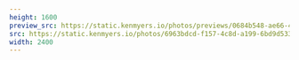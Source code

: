 ```yaml
---
height: 1600
preview_src: https://static.kenmyers.io/photos/previews/0684b548-ae66-4468-8271-5e936c707ecd.webp
src: https://static.kenmyers.io/photos/6963bdcd-f157-4c8d-a199-6bd9d5339c83.jpg
width: 2400
---
```

